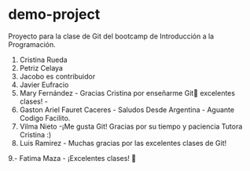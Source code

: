 # demo-project

Proyecto para la clase de Git del bootcamp de Introducción a la Programación.


1. Cristina Rueda
2. Petriz Celaya
3. Jacobo es contribuidor
4. Javier Eufracio
5. Mary Fernández - Gracias Cristina por enseñarme Git💜 excelentes clases! -
6. Gaston Ariel Fauret Caceres - Saludos Desde Argentina - Aguante Codigo Facilito.
7. Vilma Nieto -¡Me gusta Git! Gracias por su tiempo y paciencia Tutora Cristina :)
8. Luis Ramirez - Muchas gracias por las excelentes clases de Git!

9.- Fatima Maza - ¡Excelentes clases! 💜